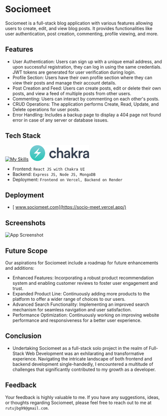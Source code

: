 
# Sociomeet
Sociomeet is a full-stack blog application with various features allowing users to create, edit, and view blog posts. It provides functionalities like user authentication, post creation, commenting, profile viewing, and more.


## Features

- User Authentication: Users can sign up with a unique email address, and upon successful registration, they can log in using the same credentials. JWT tokens are generated for user verification during login.
- Profile Section: Users have their own profile section where they can view their posts and manage their account details.
- Post Creation and Feed: Users can create posts, edit or delete their own posts, and view a feed of multiple posts from other users.
- Commenting: Users can interact by commenting on each other's posts.
- CRUD Operations: The application performs Create, Read, Update, and Delete operations for user posts.
- Error Handling: Includes a backup page to display a 404 page not found error in case of any server or database issues.




## Tech Stack 
   [![My Skills](https://skillicons.dev/icons?i=react,nodejs,expressjs,mongodb,css)](https://skillicons.dev)  <img width="190px" height="50px"  src="https://raw.githubusercontent.com/chakra-ui/chakra-ui/main/media/logo-colored@2x.png?raw=true"/>

- Frontend: `React JS with Chakra UI`
- Backend: `Express JS, Node JS, MongoDB`
- Deployment: `Frontend on Vercel, Backend on Render`



## Deployment

 - [ www.sociomeet.com](https://socio-meet.vercel.app/)



## Screenshots

![App Screenshot](https://via.placeholder.com/468x300?text=App+Screenshot+Here)


## Future Scope
Our aspirations for Sociomeet include a roadmap for future enhancements and additions:

- Enhanced Features: Incorporating a robust product recommendation system and enabling customer reviews to foster user engagement and trust.
- Expanded Product Line: Continuously adding more products to the platform to offer a wider range of choices to our users.
- Advanced Search Functionality: Implementing an improved search mechanism for seamless navigation and user satisfaction.
- Performance Optimization: Continuously working on improving website performance and responsiveness for a better user experience.

## Conclusion

- Undertaking Sociomeet as a full-stack solo project in the realm of Full-Stack Web Development was an exhilarating and transformative experience. Navigating the intricate landscape of both frontend and backend development single-handedly, I encountered a multitude of challenges that significantly contributed to my growth as a developer.

## Feedback
Your feedback is highly valuable to me. If you have any suggestions, ideas, or thoughts regarding Sociomeet, please feel free to reach out to me at `rutujbg99@gmail.com`.

